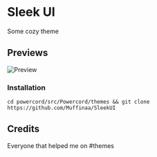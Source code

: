 # Sleek UI
Some cozy theme

## Previews
![Preview](https://cdn.discordapp.com/attachments/807308132891885618/807309877419835453/Zrzut_ekranu_2021-02-05_185611.png)
### Installation
```
cd powercord/src/Powercord/themes && git clone https://github.com/Muffinaa/SleekUI
```

## Credits 

Everyone that helped me on #themes

